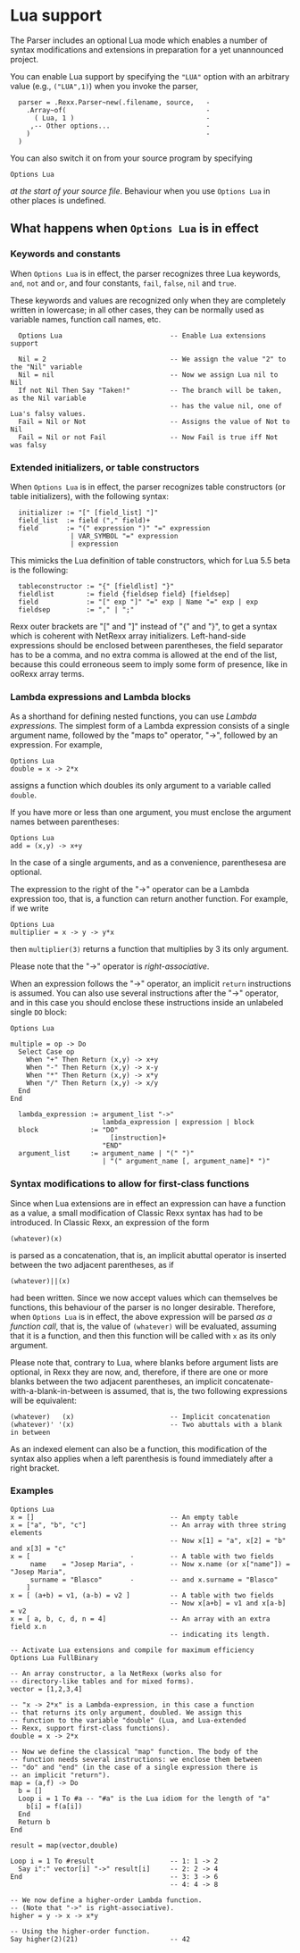 Lua support
===========

The Parser includes an optional Lua mode which
enables a number of syntax modifications and extensions
in preparation for a yet unannounced project.

You can enable Lua support by specifying the `"LUA"` option
with an arbitrary value (e.g., `("LUA",1)`)
when you invoke the parser,

```rexx
  parser = .Rexx.Parser~new(.filename, source,   -
    .Array~of(                                   -
      ( Lua, 1 )                                 -
     ,-- Other options...                        -
    )                                            -
  )
```

You can also switch it on from your source program
by specifying

```rexx
Options Lua
```

<em>at the start of your source file</em>.
Behaviour when you use `Options Lua` in other places is
undefined.

What happens when `Options Lua` is in effect
--------------------------------------------

### Keywords and constants

When `Options Lua` is in effect, the parser recognizes
three Lua keywords, `and`, `not` and `or`, and four
constants, `fail`, `false`, `nil` and `true`.

These keywords and values are recognized only when
they are completely written in lowercase; in all other cases,
they can be normally used as variable names, function call
names, etc.

```rexx
  Options Lua                           -- Enable Lua extensions support

  Nil = 2                               -- We assign the value "2" to the "Nil" variable
  Nil = nil                             -- Now we assign Lua nil to Nil
  If not Nil Then Say "Taken!"          -- The branch will be taken, as the Nil variable
                                        -- has the value nil, one of Lua's falsy values.
  Fail = Nil or Not                     -- Assigns the value of Not to Nil
  Fail = Nil or not Fail                -- Now Fail is true iff Not was falsy
```

### Extended initializers, or table constructors

When `Options Lua` is in effect, the parser recognizes
table constructors (or table initializers), with the following
syntax:

```ebnf
  initializer := "[" [field_list] "]"
  field_list  := field ("," field)+
  field       := "(" expression ")" "=" expression
               | VAR_SYMBOL "=" expression
               | expression
```

This mimicks the Lua definition of table constructors, which
for Lua 5.5 beta is the following:

```ebnf
  tableconstructor := "{" [fieldlist] "}"
  fieldlist        := field {fieldsep field} [fieldsep]
  field            := "[" exp "]" "=" exp | Name "=" exp | exp
  fieldsep         := "," | ";"
```

Rexx outer brackets are "[" and "]" instead of "{" and "}", to get
a syntax which is coherent with NetRexx array initializers.
Left-hand-side expressions should be enclosed between parentheses,
the field separator has to be a comma, and no extra comma
is allowed at the end of the list, because this could erroneous
seem to imply some form of presence, like in ooRexx array terms.

### Lambda expressions and Lambda blocks

As a shorthand for defining nested functions, you can use
<em>Lambda expressions</em>. The simplest form of a Lambda expression
consists of a single argument name, followed by the "maps to"
operator, "->", followed by an expression. For example,

```rexx
Options Lua
double = x -> 2*x
```

assigns a function which doubles its only argument to a variable called
`double`.

If you have more or less than one argument, you must enclose the argument
names between parentheses:

```rexx
Options Lua
add = (x,y) -> x+y
```

In the case of a single arguments, and as a convenience, parenthesesa
are optional.

The expression to the right of the "->" operator can be a Lambda expression
too, that is, a function can return another function. For example,
if we write

```rexx
Options Lua
multiplier = x -> y -> y*x
```

then `multiplier(3)` returns a function that multiplies by 3 its only argument.

Please note that the "->" operator is <em>right-associative</em>.

When an expression follows the "->" operator, an implicit `return` instructions
is assumed.
You can also use several instructions after the "->" operator, and
in this case you should enclose these instructions inside an unlabeled
single `DO` block:

```rexx
Options Lua

multiple = op -> Do
  Select Case op
    When "+" Then Return (x,y) -> x+y
    When "-" Then Return (x,y) -> x-y
    When "*" Then Return (x,y) -> x*y
    When "/" Then Return (x,y) -> x/y
  End
End
```

```ebnf
  lambda_expression := argument_list "->"
                       lambda_expression | expression | block
  block             := "DO"
                         [instruction]+
                       "END"
  argument_list     := argument_name | "(" ")"
                       | "(" argument_name [, argument_name]* ")"
```

### Syntax modifications to allow for first-class functions

Since when Lua extensions are in effect an expression can have
a function as a value, a small modification of Classic Rexx syntax
has had to be introduced. In Classic Rexx, an expression of the
form

```rexx
(whatever)(x)
```

is parsed as a concatenation, that is, an implicit abuttal operator
is inserted between the two adjacent parentheses, as if

```rexx
(whatever)||(x)
```

had been written. Since we now accept values which can themselves be
functions, this behaviour of the parser is no longer desirable.
Therefore, when `Options Lua` is in effect, the above expression
 will be parsed *as a function call*, that is, the value of
 `(whatever)` will be evaluated, assuming that it is a function,
 and then this function will be called with `x` as its only argument.

Please note that, contrary to Lua, where blanks before argument lists
are optional, in Rexx they are now, and, therefore, if there are
one or more blanks between the two adjacent parentheses, an implicit
concatenate-with-a-blank-in-between is assumed, that is,
the two following expressions will be equivalent:

```rexx
(whatever)   (x)                        -- Implicit concatenation
(whatever)' '(x)                        -- Two abuttals with a blank in between
```

As an indexed element can also be a function, this modification of
the syntax also applies when a left parenthesis is found immediately
after a right bracket.

### Examples

```rexx
Options Lua
x = []                                  -- An empty table
x = ["a", "b", "c"]                     -- An array with three string elements
                                        -- Now x[1] = "a", x[2] = "b" and x[3] = "c"
x = [                         -         -- A table with two fields
     name    = "Josep Maria", -         -- Now x.name (or x["name"]) = "Josep Maria",
     surname = "Blasco"       -         -- and x.surname = "Blasco"
    ]
x = [ (a+b) = v1, (a-b) = v2 ]          -- A table with two fields
                                        -- Now x[a+b] = v1 and x[a-b] = v2
x = [ a, b, c, d, n = 4]                -- An array with an extra field x.n
                                        -- indicating its length.
```

```rexx
-- Activate Lua extensions and compile for maximum efficiency
Options Lua FullBinary

-- An array constructor, a la NetRexx (works also for
-- directory-like tables and for mixed forms).
vector = [1,2,3,4]

-- "x -> 2*x" is a Lambda-expression, in this case a function
-- that returns its only argument, doubled. We assign this
-- function to the variable "double" (Lua, and Lua-extended
-- Rexx, support first-class functions).
double = x -> 2*x

-- Now we define the classical "map" function. The body of the
-- function needs several instructions: we enclose them between
-- "do" and "end" (in the case of a single expression there is
-- an implicit "return").
map = (a,f) -> Do
  b = []
  Loop i = 1 To #a -- "#a" is the Lua idiom for the length of "a"
    b[i] = f(a[i])
  End
  Return b
End

result = map(vector,double)

Loop i = 1 To #result                   -- 1: 1 -> 2
  Say i":" vector[i] "->" result[i]     -- 2: 2 -> 4
End                                     -- 3: 3 -> 6
                                        -- 4: 4 -> 8

-- We now define a higher-order Lambda function.
-- (Note that "->" is right-associative).
higher = y -> x -> x*y

-- Using the higher-order function.
Say higher(2)(21)                       -- 42
```